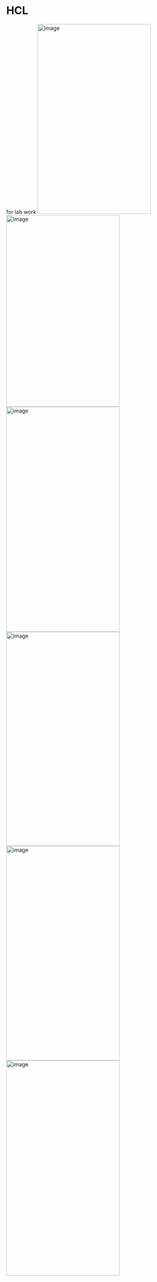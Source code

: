 # HCL
for lab work
<img width="300" height="500" alt="image" src="https://github.com/user-attachments/assets/549dbaa5-0057-409d-960c-7cb0865a7ceb" />
<img width="300" height="505" alt="image" src="https://github.com/user-attachments/assets/ce6c5a9b-416c-4993-a30d-00f2fd1cc063" />
<br>
<img width="300" height="593" alt="image" src="https://github.com/user-attachments/assets/78779913-dadb-4294-8bb1-e7ffbb87779d" />
<img width="300" height="564" alt="image" src="https://github.com/user-attachments/assets/5de99755-85c2-429d-ac89-dd2187b34ac6" />
<br>
<img width="300" height="565" alt="image" src="https://github.com/user-attachments/assets/7556c485-1a4c-424c-b0b0-5a0864b7d8e2" />
<img width="300" height="567" alt="image" src="https://github.com/user-attachments/assets/5386a348-4534-4a19-9dd8-0a764adcad2e" />









